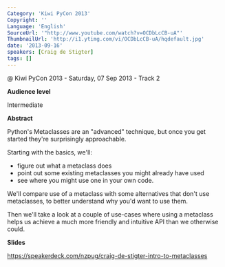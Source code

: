 ```yaml
---
Category: 'Kiwi PyCon 2013'
Copyright: ''
Language: 'English'
SourceUrl: '"http://www.youtube.com/watch?v=OCDbLcCB-uA"'
ThumbnailUrl: 'http://i1.ytimg.com/vi/OCDbLcCB-uA/hqdefault.jpg'
date: '2013-09-16'
speakers: [Craig de Stigter]
tags: []
---
```

@ Kiwi PyCon 2013 - Saturday, 07 Sep 2013 - Track 2

**Audience level**

Intermediate

**Abstract**

Python's Metaclasses are an "advanced" technique, but once you get started they're surprisingly approachable.

Starting with the basics, we'll:

* figure out what a metaclass does
* point out some existing metaclasses you might already have used
* see where you might use one in your own code.

We'll compare use of a metaclass with some alternatives that don't use metaclasses, to better understand why you'd want to use them.

Then we'll take a look at a couple of use-cases where using a metaclass helps us achieve a much more friendly and intuitive API than we otherwise could.

**Slides**

https://speakerdeck.com/nzpug/craig-de-stigter-intro-to-metaclasses
